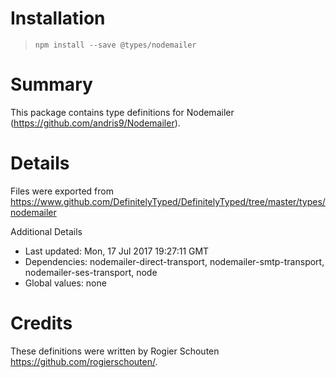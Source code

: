 # Installation
> `npm install --save @types/nodemailer`

# Summary
This package contains type definitions for Nodemailer (https://github.com/andris9/Nodemailer).

# Details
Files were exported from https://www.github.com/DefinitelyTyped/DefinitelyTyped/tree/master/types/nodemailer

Additional Details
 * Last updated: Mon, 17 Jul 2017 19:27:11 GMT
 * Dependencies: nodemailer-direct-transport, nodemailer-smtp-transport, nodemailer-ses-transport, node
 * Global values: none

# Credits
These definitions were written by Rogier Schouten <https://github.com/rogierschouten/>.
